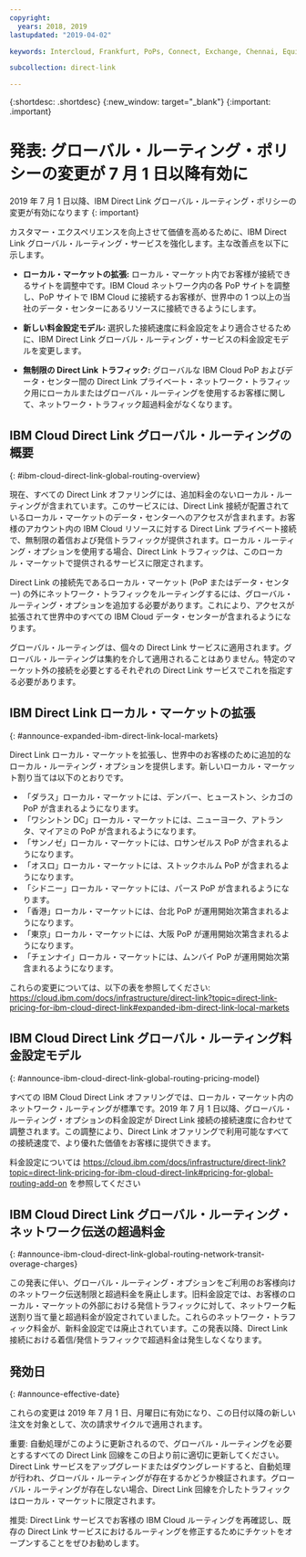 ```yaml
---
copyright:
  years: 2018, 2019
lastupdated: "2019-04-02"

keywords: Intercloud, Frankfurt, PoPs, Connect, Exchange, Chennai, Equinix, Megaport, Kinx, diversity, Bluefringe, CenturyLink, BT, Sao Paulo, Tokyo, Japan, PCCW, Colt, blog, service provider, partner, Telia, Internexion, Packet Fabric, Global Routing, expanded, market

subcollection: direct-link

---
```


{:shortdesc: .shortdesc}
{:new_window: target="_blank"}
{:important: .important}

# 発表: グローバル・ルーティング・ポリシーの変更が 7 月 1 日以降有効に

2019 年 7 月 1 日以降、IBM Direct Link グローバル・ルーティング・ポリシーの変更が有効になります
{: important}

カスタマー・エクスペリエンスを向上させて価値を高めるために、IBM Direct Link グローバル・ルーティング・サービスを強化します。主な改善点を以下に示します。

* **ローカル・マーケットの拡張:** ローカル・マーケット内でお客様が接続できるサイトを調整中です。IBM Cloud ネットワーク内の各 PoP サイトを調整し、PoP サイトで IBM Cloud に接続するお客様が、世界中の 1 つ以上の当社のデータ・センターにあるリソースに接続できるようにします。

* **新しい料金設定モデル:** 選択した接続速度に料金設定をより適合させるために、IBM Direct Link グローバル・ルーティング・サービスの料金設定モデルを変更します。

* **無制限の Direct Link トラフィック:** グローバルな IBM Cloud PoP およびデータ・センター間の Direct Link プライベート・ネットワーク・トラフィック用にローカルまたはグローバル・ルーティングを使用するお客様に関して、ネットワーク・トラフィック超過料金がなくなります。

## IBM Cloud Direct Link グローバル・ルーティングの概要
{: #ibm-cloud-direct-link-global-routing-overview}

現在、すべての Direct Link オファリングには、追加料金のないローカル・ルーティングが含まれています。このサービスには、Direct Link 接続が配置されているローカル・マーケットのデータ・センターへのアクセスが含まれます。お客様のアカウント内の IBM Cloud リソースに対する Direct Link プライベート接続で、無制限の着信および発信トラフィックが提供されます。ローカル・ルーティング・オプションを使用する場合、Direct Link トラフィックは、このローカル・マーケットで提供されるサービスに限定されます。

Direct Link の接続先であるローカル・マーケット (PoP またはデータ・センター) の外にネットワーク・トラフィックをルーティングするには、グローバル・ルーティング・オプションを追加する必要があります。これにより、アクセスが拡張されて世界中のすべての IBM Cloud データ・センターが含まれるようになります。

グローバル・ルーティングは、個々の Direct Link サービスに適用されます。グローバル・ルーティングは集約を介して適用されることはありません。特定のマーケット外の接続を必要とするそれぞれの Direct Link サービスでこれを指定する必要があります。

## IBM Direct Link ローカル・マーケットの拡張
{: #announce-expanded-ibm-direct-link-local-markets}

Direct Link ローカル・マーケットを拡張し、世界中のお客様のために追加的なローカル・ルーティング・オプションを提供します。新しいローカル・マーケット割り当ては以下のとおりです。

* 「ダラス」ローカル・マーケットには、デンバー、ヒューストン、シカゴの PoP が含まれるようになります。
* 「ワシントン DC」ローカル・マーケットには、ニューヨーク、アトランタ、マイアミの PoP が含まれるようになります。
* 「サンノゼ」ローカル・マーケットには、ロサンゼルス PoP が含まれるようになります。
* 「オスロ」ローカル・マーケットには、ストックホルム PoP が含まれるようになります。
* 「シドニー」ローカル・マーケットには、パース PoP が含まれるようになります。
* 「香港」ローカル・マーケットには、台北 PoP が運用開始次第含まれるようになります。
* 「東京」ローカル・マーケットには、大阪 PoP が運用開始次第含まれるようになります。
* 「チェンナイ」ローカル・マーケットには、ムンバイ PoP が運用開始次第含まれるようになります。

これらの変更については、以下の表を参照してください: https://cloud.ibm.com/docs/infrastructure/direct-link?topic=direct-link-pricing-for-ibm-cloud-direct-link#expanded-ibm-direct-link-local-markets

## IBM Cloud Direct Link グローバル・ルーティング料金設定モデル
{: #announce-ibm-cloud-direct-link-global-routing-pricing-model}

すべての IBM Cloud Direct Link オファリングでは、ローカル・マーケット内のネットワーク・ルーティングが標準です。2019 年 7 月 1 日以降、グローバル・ルーティング・オプションの料金設定が Direct Link 接続の接続速度に合わせて調整されます。この調整により、Direct Link オファリングで利用可能なすべての接続速度で、より優れた価値をお客様に提供できます。

料金設定については https://cloud.ibm.com/docs/infrastructure/direct-link?topic=direct-link-pricing-for-ibm-cloud-direct-link#pricing-for-global-routing-add-on を参照してください

## IBM Cloud Direct Link グローバル・ルーティング・ネットワーク伝送の超過料金
{: #announce-ibm-cloud-direct-link-global-routing-network-transit-overage-charges}

この発表に伴い、グローバル・ルーティング・オプションをご利用のお客様向けのネットワーク伝送制限と超過料金を廃止します。旧料金設定では、お客様のローカル・マーケットの外部における発信トラフィックに対して、ネットワーク転送割り当て量と超過料金が設定されていました。これらのネットワーク・トラフィック料金が、新料金設定では廃止されています。この発表以降、Direct Link 接続における着信/発信トラフィックで超過料金は発生しなくなります。

## 発効日
{: #announce-effective-date}

これらの変更は 2019 年 7 月 1 日、月曜日に有効になり、この日付以降の新しい注文を対象として、次の請求サイクルで適用されます。

重要: 自動処理がこのように更新されるので、グローバル・ルーティングを必要とするすべての Direct Link 回線をこの日より前に適切に更新してください。Direct Link サービスをアップグレードまたはダウングレードすると、自動処理が行われ、グローバル・ルーティングが存在するかどうか検証されます。グローバル・ルーティングが存在しない場合、Direct Link 回線を介したトラフィックはローカル・マーケットに限定されます。

推奨: Direct Link サービスでお客様の IBM Cloud ルーティングを再確認し、既存の Direct Link サービスにおけるルーティングを修正するためにチケットをオープンすることをぜひお勧めします。
